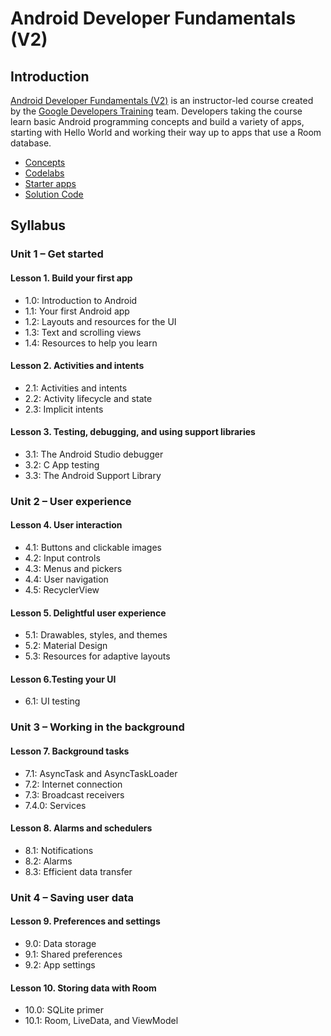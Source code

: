 # Android Developer Fundamentals (V2) 

## Introduction
[Android Developer Fundamentals (V2)](https://developer.android.com/courses/fundamentals-training/overview-v2) is an instructor-led course created by the [Google Developers Training](https://developers.google.com/training) team. Developers taking the course learn basic Android programming concepts and build a variety of apps, starting with Hello World and working their way up to apps that use a Room database.


- [Concepts](https://google-developer-training.github.io/android-developer-fundamentals-course-concepts-v2/)
- [Codelabs](https://developer.android.com/courses/fundamentals-training/toc-v2)
- [Starter apps](https://github.com/google-developer-training/android-fundamentals-starter-apps-v2)
- [Solution Code](https://github.com/google-developer-training/android-fundamentals-apps-v2)



## Syllabus

### Unit 1 – Get started
#### Lesson 1. Build your first app
- 1.0: Introduction to Android
- 1.1: Your first Android app
- 1.2: Layouts and resources for the UI
- 1.3: Text and scrolling views
- 1.4: Resources to help you learn
#### Lesson 2. Activities and intents
- 2.1: Activities and intents
- 2.2: Activity lifecycle and state
- 2.3: Implicit intents
#### Lesson 3. Testing, debugging, and using support libraries
- 3.1: The Android Studio debugger
- 3.2: C App testing
- 3.3: The Android Support Library


### Unit 2 – User experience
#### Lesson 4. User interaction
- 4.1: Buttons and clickable images
- 4.2: Input controls
- 4.3: Menus and pickers
- 4.4: User navigation
- 4.5: RecyclerView
#### Lesson 5. Delightful user experience
- 5.1: Drawables, styles, and themes
- 5.2: Material Design
- 5.3: Resources for adaptive layouts
#### Lesson 6.Testing your UI
- 6.1: UI testing


### Unit 3 – Working in the background
#### Lesson 7. Background tasks
- 7.1: AsyncTask and AsyncTaskLoader
- 7.2: Internet connection
- 7.3: Broadcast receivers
- 7.4.0: Services
#### Lesson 8. Alarms and schedulers
- 8.1: Notifications
- 8.2: Alarms
- 8.3: Efficient data transfer


### Unit 4 – Saving user data
#### Lesson 9. Preferences and settings
- 9.0: Data storage
- 9.1: Shared preferences
- 9.2: App settings
#### Lesson 10. Storing data with Room
- 10.0: SQLite primer
- 10.1: Room, LiveData, and ViewModel

